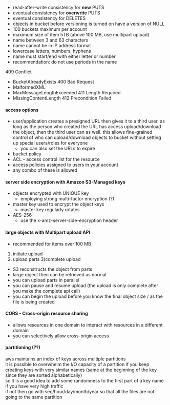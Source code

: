 * read-after-write consistency for **new** PUTS
* eventual consistency for **overwrite** PUTS
* eventual consistency for DELETES
* objects in bucket before versioning is turned on have a version of NULL  
* 100 buckets maximum per account
* maximum size of item 5TB (above 100 MB, use multipart upload)
* name between 3 and 63 characters
* name cannot be in IP address format
* lowercase letters, numbers, hyphens
* name must start/end with either letter or number
* recommendation: do not use periods in the name

409 Conflict
* BucketAlreadyExists
400 Bad Request
* MalformedXML
* MaxMessageLengthExceeded
411 Length Required
* MissingContentLength
412 Precondition Failed

#### access options
* user/application creates a presigned URL then gives it to a third user.  as long as the person who created the URL has access upload/download the object, then the third user can as well.  this allows fine-grained control of who can upload/download objects to bucket without setting up special users/roles for everyone
  * you can also set the URLs to expire
* bucket policy
* ACL - access control list for the resource
* access policies assigned to users in your account
* any combo of these is allowed


#### server side encryption with Amazon S3-Managed keys  
* objects encrypted with UNIQUE key  
  * employing strong multi-factor encryption (?)
* master key used to encrypt the object keys
  * master key regularly rotates
* AES-256
  * use the x-amz-server-side-encryption header

#### large objects with Multipart upload API
* recommended for items over 100 MB
1) initiate upload
2) upload parts
3)complete upload
  * S3 reconstructs the object from parts
  * large object then can be retrieved as normal
* you can upload parts in parallel
* you can pause and resume upload (the upload is only complete after you make the complete api call)
* you can begin the upload before you know the final object size / as the file is being created

#### CORS - Cross-origin resource sharing
* allows resources in one domain to interact with resources in a different domain  
* you can selectively allow cross-origin access

#### partitioning (??)
aws maintains an index of keys across multiple partitions  
it is possible to overwhelm the I/O capacity of a partition if you keep creating keys with very similar names (same at the beginning of the key since they are sorted alphabetically)  
so it is a good idea to add some randomness to the first part of a key name if you have very high traffic  
if not then go with sec/hour/day/month/year so that all the files are not going to the same partition    
